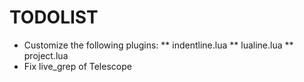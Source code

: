 # TODOLIST
* Customize the following plugins:
** indentline.lua
** lualine.lua
** project.lua
* Fix live_grep of Telescope
